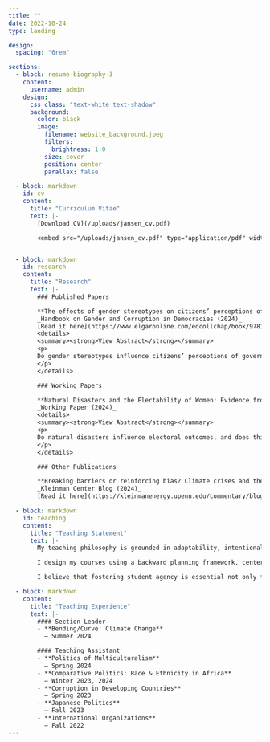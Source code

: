 ```yaml
---
title: ""
date: 2022-10-24
type: landing

design:
  spacing: "6rem"

sections:
  - block: resume-biography-3
    content:
      username: admin
    design:
      css_class: "text-white text-shadow"
      background:
        color: black
        image:
          filename: website_background.jpeg
          filters:
            brightness: 1.0
          size: cover
          position: center
          parallax: false

  - block: markdown
    id: cv
    content:
      title: "Curriculum Vitae"
      text: |-
        [Download CV](/uploads/jansen_cv.pdf)

        <embed src="/uploads/jansen_cv.pdf" type="application/pdf" width="100%" height="800px" />


  - block: markdown
    id: research
    content:
      title: "Research"
      text: |-
        ### Published Papers

        **The effects of gender stereotypes on citizens’ perceptions of corruption: evidence from a conjoint survey experiment in Malaysia**  
        _Handbook on Gender and Corruption in Democracies (2024)_  
        [Read it here](https://www.elgaronline.com/edcollchap/book/9781803923246/book-part-9781803923246-31.xml?tab_body=abstract-copy1)  
        <details>
        <summary><strong>View Abstract</strong></summary>
        <p>
        Do gender stereotypes influence citizens’ perceptions of government corruption? Gender stereotypes of female politicians generally cast an image of higher ethical behavior when compared to their male counterparts. While recent research has established a causal relationship between women’s involvement in politics and reduced concerns about political corruption, the results are limited exclusively to a western sample—where there are more female politicians and generally more gender equity. As such, we cannot ascertain (1) whether the purported effects of gender stereotypes are more pronounced because non-western women are seen as even more ethical, honest, and trustworthy; and if so, (2) whether this difference is driven more by men or women—or both. To examine this, I employed a conjoint survey experiment in Malaysia—home to one of the largest government corruption scandals globally to date (N = 2000). The results suggest men are perceived to be more likely to engage in corruption than women at a higher rate than what the existing literature suggests—and that much of this finding is driven by male respondents.
        </p>
        </details>

        ### Working Papers

        **Natural Disasters and the Electability of Women: Evidence from Philippine Mayoral Elections**  
        _Working Paper (2024)_  
        <details>
        <summary><strong>View Abstract</strong></summary>
        <p>
        Do natural disasters influence electoral outcomes, and does this effect vary by candidate gender? While retrospective voting theory suggests that voters can rationally assess leader performance during crises, it often overlooks how candidate identity may shape evaluations in ways that depart from competence-based logics under conditions of threat. I argue that natural disasters intensify the role of gender in electoral decision-making, activating latent biases that disadvantage female candidates. Using panel data from 1,632 Philippine municipalities (2001–2010), I analyze mayoral elections merged with a geospatial typhoon exposure index to examine how disaster severity affects three electoral outcomes: candidate entry, candidate electoral success, and incumbent vote share. I find no evidence that disasters increase the supply of female candidates. However, typhoon exposure significantly reduces win rates for female challengers and erodes vote shares for female incumbents under repeated shocks. These findings suggest that climate crises amplify the political salience of gender, distorting voter evaluations and reinforcing patterns of under-representation of women in political office.
        </p>
        </details>

        ### Other Publications

        **Breaking barriers or reinforcing bias? Climate crises and the gender divide in political leadership**  
        _Kleinman Center Blog (2024)_  
        [Read it here](https://kleinmanenergy.upenn.edu/commentary/blog/insights-from-the-the-political-economy-of-climate-change-and-the-environment-2024-mini-conference/)

  - block: markdown
    id: teaching
    content:
      title: "Teaching Statement"
      text: |-
        My teaching philosophy is grounded in adaptability, intentional design, and care. I view each classroom as a dynamic space shaped by the diverse experiences, identities, and commitments students bring with them—including those navigating higher education as first-generation college students, working professionals, or members of historically excluded communities.

        I design my courses using a backward planning framework, centering clarity and accessibility from the outset. I prioritize well-structured materials, transparent learning outcomes, and assessments that offer flexibility and choice. Whether through asynchronous modules or “choose-your-own-adventure” assignments, my goal is to support different modes of engagement while maintaining academic rigor.

        I believe that fostering student agency is essential not only for learning but also for integrity. In an era where artificial intelligence and generative tools are reshaping how students interact with knowledge, I encourage critical reflection and collaborative inquiry over surveillance. When students feel trusted and supported, theYou respond with curiosity and accountability.

  - block: markdown
    content:
      title: "Teaching Experience"
      text: |-
        #### Section Leader
        - **Bending/Curve: Climate Change** 
          — Summer 2024

        #### Teaching Assistant
        - **Politics of Multiculturalism** 
          — Spring 2024  
        - **Comparative Politics: Race & Ethnicity in Africa** 
          — Winter 2023, 2024  
        - **Corruption in Developing Countries** 
          — Spring 2023  
        - **Japanese Politics** 
          — Fall 2023  
        - **International Organizations**
          — Fall 2022
---
```




